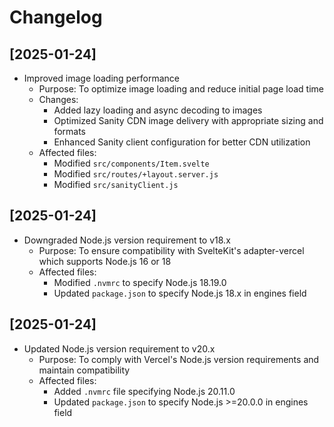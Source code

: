 # Changelog

## [2025-01-24]
- Improved image loading performance
  - Purpose: To optimize image loading and reduce initial page load time
  - Changes:
    - Added lazy loading and async decoding to images
    - Optimized Sanity CDN image delivery with appropriate sizing and formats
    - Enhanced Sanity client configuration for better CDN utilization
  - Affected files:
    - Modified `src/components/Item.svelte`
    - Modified `src/routes/+layout.server.js`
    - Modified `src/sanityClient.js`

## [2025-01-24]
- Downgraded Node.js version requirement to v18.x
  - Purpose: To ensure compatibility with SvelteKit's adapter-vercel which supports Node.js 16 or 18
  - Affected files: 
    - Modified `.nvmrc` to specify Node.js 18.19.0
    - Updated `package.json` to specify Node.js 18.x in engines field

## [2025-01-24]
- Updated Node.js version requirement to v20.x
  - Purpose: To comply with Vercel's Node.js version requirements and maintain compatibility
  - Affected files: 
    - Added `.nvmrc` file specifying Node.js 20.11.0
    - Updated `package.json` to specify Node.js >=20.0.0 in engines field
